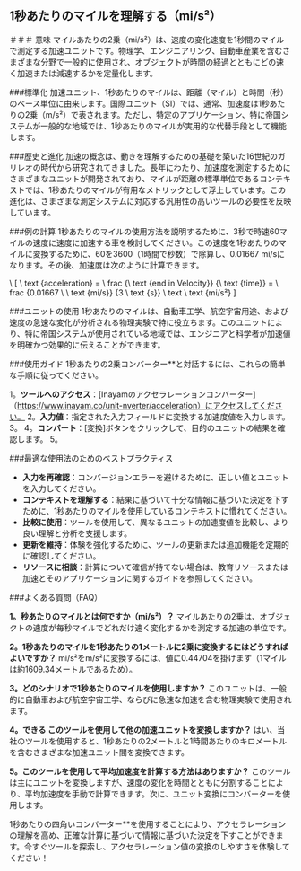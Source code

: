 ## 1秒あたりのマイルを理解する（mi/s²）

＃＃＃ 意味
マイルあたりの2乗（mi/s²）は、速度の変化速度を1秒間のマイルで測定する加速ユニットです。物理学、エンジニアリング、自動車産業を含むさまざまな分野で一般的に使用され、オブジェクトが時間の経過とともにどの速く加速または減速するかを定量化します。

###標準化
加速ユニット、1秒あたりのマイルは、距離（マイル）と時間（秒）のベース単位に由来します。国際ユニット（SI）では、通常、加速度は1秒あたりの2乗（m/s²）で表されます。ただし、特定のアプリケーション、特に帝国システムが一般的な地域では、1秒あたりのマイルが実用的な代替手段として機能します。

###歴史と進化
加速の概念は、動きを理解するための基礎を築いた16世紀のガリレオの時代から研究されてきました。長年にわたり、加速度を測定するためにさまざまなユニットが開発されており、マイルが距離の標準単位であるコンテキストでは、1秒あたりのマイルが有用なメトリックとして浮上しています。この進化は、さまざまな測定システムに対応する汎用性の高いツールの必要性を反映しています。

###例の計算
1秒あたりのマイルの使用方法を説明するために、3秒で時速60マイルの速度に速度に加速する車を検討してください。この速度を1秒あたりのマイルに変換するために、60を3600（1時間で秒数）で除算し、0.01667 mi/sになります。その後、加速度は次のように計算できます。

\ [
\ text {acceleration} = \ frac {\ text {end in Velocity}} {\ text {time}} = \ frac {0.01667 \ \ text {mi/s}} {3 \ text {s}} \ text \ text {mi/s²}
\]

###ユニットの使用
1秒あたりのマイルは、自動車工学、航空宇宙用途、および速度の急速な変化が分析される物理実験で特に役立ちます。このユニットにより、特に帝国システムが使用されている地域では、エンジニアと科学者が加速値を明確かつ効果的に伝えることができます。

###使用ガイド
1秒あたりの2乗コンバーター**と対話するには、これらの簡単な手順に従ってください。

1。**ツールへのアクセス**：[Inayamのアクセラレーションコンバーター]（https://www.inayam.co/unit-nverter/acceleration）にアクセスしてください。
2。**入力値**：指定された入力フィールドに変換する加速度値を入力します。
3。
4。**コンバート**：[変換]ボタンをクリックして、目的のユニットの結果を確認します。
5。

###最適な使用法のためのベストプラクティス
- **入力を再確認**：コンバージョンエラーを避けるために、正しい値とユニットを入力してください。
- **コンテキストを理解する**：結果に基づいて十分な情報に基づいた決定を下すために、1秒あたりのマイルを使用しているコンテキストに慣れてください。
- **比較に使用**：ツールを使用して、異なるユニットの加速度値を比較し、より良い理解と分析を支援します。
- **更新を維持**：体験を強化するために、ツールの更新または追加機能を定期的に確認してください。
- **リソースに相談**：計算について確信が持てない場合は、教育リソースまたは加速とそのアプリケーションに関するガイドを参照してください。

###よくある質問（FAQ）

**1。秒あたりのマイルとは何ですか（mi/s²）？**
マイルあたりの2乗は、オブジェクトの速度が毎秒マイルでどれだけ速く変化するかを測定する加速の単位です。

**2。1秒あたりのマイルを1秒あたりの1メートルに2乗に変換するにはどうすればよいですか？**
mi/s²をm/s²に変換するには、値に0.44704を掛けます（1マイルは約1609.34メートルであるため）。

**3。どのシナリオで1秒あたりのマイルを使用しますか？**
このユニットは、一般的に自動車および航空宇宙工学、ならびに急速な加速を含む物理実験で使用されます。

**4。できる このツールを使用して他の加速ユニットを変換しますか？**
はい、当社のツールを使用すると、1秒あたりの2メートルと1時間あたりのキロメートルを含むさまざまな加速ユニット間を変換できます。

**5。このツールを使用して平均加速度を計算する方法はありますか？**
このツールは主にユニットを変換しますが、速度の変化を時間とともに分割することにより、平均加速度を手動で計算できます。次に、ユニット変換にコンバーターを使用します。

1秒あたりの四角いコンバーター**を使用することにより、アクセラレーションの理解を高め、正確な計算に基づいて情報に基づいた決定を下すことができます。今すぐツールを探索し、アクセラレーション値の変換のしやすさを体験してください！